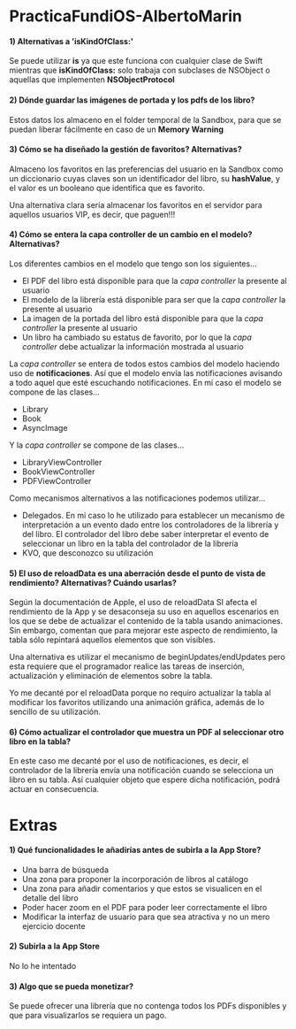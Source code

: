 # PracticaFundiOS-AlbertoMarin

#### 1) Alternativas a 'isKindOfClass:'
Se puede utilizar **is** ya que este funciona con cualquier clase de Swift mientras que **isKindOfClass:** solo trabaja con subclases de NSObject o aquellas que implementen **NSObjectProtocol**

#### 2) Dónde guardar las imágenes de portada y los pdfs de los libro?
Estos datos los almaceno en el folder temporal de la Sandbox, para que se puedan liberar fácilmente en caso de un **Memory Warning**

#### 3) Cómo se ha diseñado la gestión de favoritos? Alternativas?
Almaceno los favoritos en las preferencias del usuario en la Sandbox como un diccionario cuyas claves son un identificador del libro, su **hashValue**, y el valor es un booleano que identifica que es favorito.

Una alternativa clara sería almacenar los favoritos en el servidor para aquellos usuarios VIP, es decir, que paguen!!!

#### 4) Cómo se entera la capa controller de un cambio en el modelo? Alternativas?
Los diferentes cambios en el modelo que tengo son los siguientes...

* El PDF del libro está disponible para que la *capa controller* la presente al usuario
* El modelo de la librería está disponible para ser que la *capa controller* la presente al usuario
* La imagen de la portada del libro está disponible para que la *capa controller* la presente al usuario
* Un libro ha cambiado su estatus de favorito, por lo que la *capa controller* debe actualizar la información mostrada al usuario

La *capa controller* se entera de todos estos cambios del modelo haciendo uso de **notificaciones**. Así que el modelo envía las notificaciones avisando a todo aquel que esté escuchando notificaciones.
En mi caso el modelo se compone de las clases...

* Library
* Book
* AsyncImage

Y la *capa controller* se compone de las clases...

* LibraryViewController
* BookViewController
* PDFViewController

Como mecanismos alternativos a las notificaciones podemos utilizar...

* Delegados. En mi caso lo he utilizado para establecer un mecanismo de interpretación a un evento dado entre los controladores de la librería y del libro. El controlador del libro debe saber interpretar el evento de seleccionar un libro en la tabla del controlador de la librería
* KVO, que desconozco su utilización

#### 5) El uso de reloadData es una aberración desde el punto de vista de rendimiento? Alternativas? Cuándo usarlas?
Según la documentación de Apple, el uso de reloadData SI afecta el rendimiento de la App y se desaconseja su uso en aquellos escenarios en los que se debe de actualizar el contenido de la tabla usando animaciones.
Sin embargo, comentan que para mejorar este aspecto de rendimiento, la tabla sólo repintará aquellos elementos que son visibles.

Una alternativa es utilizar el mecanismo de beginUpdates/endUpdates pero esta requiere que el programador realice las tareas de inserción, actualización y eliminación de elementos sobre la tabla.

Yo me decanté por el reloadData porque no requiro actualizar la tabla al modificar los favoritos utilizando una animación gráfica, además de lo sencillo de su utilización.

#### 6) Cómo actualizar el controlador que muestra un PDF al seleccionar otro libro en la tabla?
En este caso me decanté por el uso de notificaciones, es decir, el controlador de la librería envía una notificación cuando se selecciona un libro en su tabla. Así cualquier objeto que espere dicha notificación, podrá actuar en consecuencia.

# Extras

#### 1) Qué funcionalidades le añadirías antes de subirla a la App Store?
* Una barra de búsqueda
* Una zona para proponer la incorporación de libros al catálogo
* Una zona para añadir comentarios y que estos se visualicen en el detalle del libro
* Poder hacer zoom en el PDF para poder leer correctamente el libro
* Modificar la interfaz de usuario para que sea atractiva y no un mero ejercicio docente

#### 2) Subirla a la App Store
No lo he intentado

#### 3) Algo que se pueda monetizar?
Se puede ofrecer una librería que no contenga todos los PDFs disponibles y que para visualizarlos se requiera un pago.